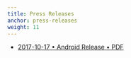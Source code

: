 ```yaml
---
title: Press Releases
anchor: press-releases
weight: 11
---
```

<ul class="fa-ul mb-8">
  <li class="mb-4">
    <span class="fa-li"><i class="fas fa-file-pdf text-gray-600" aria-hidden="true"></i></span>
    <a href="/presskit/en/2017-10-17 Android Release.pdf">2017-10-17 • Android Release • PDF</a>
  </li>
</ul>
